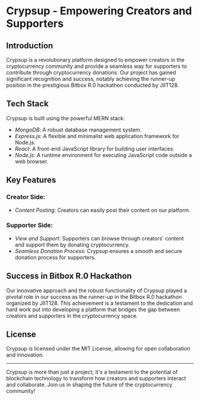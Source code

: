 # Crypsup - Empowering Creators and Supporters

## Introduction

Crypsup is a revolutionary platform designed to empower creators in the cryptocurrency community and provide a seamless way for supporters to contribute through cryptocurrency donations. Our project has gained significant recognition and success, notably achieving the runner-up position in the prestigious Bitbox R.0 hackathon conducted by JIIT128.

## Tech Stack

Crypsup is built using the powerful MERN stack:
- *MongoDB*: A robust database management system.
- *Express.js*: A flexible and minimalist web application framework for Node.js.
- *React*: A front-end JavaScript library for building user interfaces.
- *Node.js*: A runtime environment for executing JavaScript code outside a web browser.

## Key Features

### Creator Side:
- *Content Posting*: Creators can easily post their content on our platform.

### Supporter Side:
- *View and Support*: Supporters can browse through creators' content and support them by donating cryptocurrency.
- *Seamless Donation Process*: Crypsup ensures a smooth and secure donation process for supporters.

## Success in Bitbox R.0 Hackathon

Our innovative approach and the robust functionality of Crypsup played a pivotal role in our success as the runner-up in the Bitbox R.0 hackathon organized by JIIT128. This achievement is a testament to the dedication and hard work put into developing a platform that bridges the gap between creators and supporters in the cryptocurrency space.

## License

Crypsup is licensed under the MIT License, allowing for open collaboration and innovation.

---

Crypsup is more than just a project; it's a testament to the potential of blockchain technology to transform how creators and supporters interact and collaborate. Join us in shaping the future of the cryptocurrency community!
